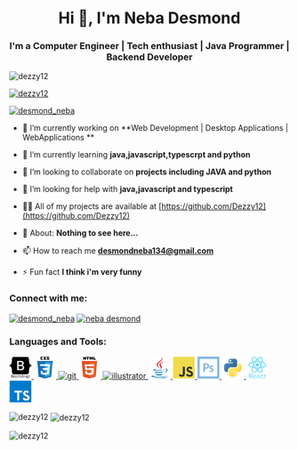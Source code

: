<h1 align="center">Hi 👋, I'm Neba Desmond</h1>
<h3 align="center">I'm a Computer Engineer | Tech enthusiast | Java Programmer | Backend Developer</h3>

<p align="left"> <img src="https://komarev.com/ghpvc/?username=dezzy12&label=Profile%20views&color=0e75b6&style=flat" alt="dezzy12" /> </p>

<p align="left"> <a href="https://github.com/ryo-ma/github-profile-trophy"><img src="https://github-profile-trophy.vercel.app/?username=dezzy12" alt="dezzy12" /></a> </p>

<p align="left"> <a href="https://twitter.com/desmond_neba" target="blank"><img src="https://img.shields.io/twitter/follow/desmond_neba?logo=twitter&style=for-the-badge" alt="desmond_neba" /></a> </p>

- 🔭 I’m currently working on **Web Development | Desktop Applications | WebApplications **

- 🌱 I’m currently learning **java,javascript,typescrpt and python**

- 👯 I’m looking to collaborate on **projects including JAVA and python**

- 🤝 I’m looking for help with **java,javascript and typescript**

- 👨‍💻 All of my projects are available at [https://github.com/Dezzy12](https://github.com/Dezzy12)

- 💬 About: **Nothing to see here...**

- 📫 How to reach me **desmondneba134@gmail.com**

- ⚡ Fun fact **I think i'm very funny**

<h3 align="left">Connect with me:</h3>
<p align="left">
<a href="https://twitter.com/desmond_neba" target="blank"><img align="center" src="https://raw.githubusercontent.com/rahuldkjain/github-profile-readme-generator/master/src/images/icons/Social/twitter.svg" alt="desmond_neba" height="30" width="40" /></a>
<a href="https://linkedin.com/in/neba desmond" target="blank"><img align="center" src="https://raw.githubusercontent.com/rahuldkjain/github-profile-readme-generator/master/src/images/icons/Social/linked-in-alt.svg" alt="neba desmond" height="30" width="40" /></a>
</p>

<h3 align="left">Languages and Tools:</h3>
<p align="left"> <a href="https://getbootstrap.com" target="_blank" rel="noreferrer"> <img src="https://raw.githubusercontent.com/devicons/devicon/master/icons/bootstrap/bootstrap-plain-wordmark.svg" alt="bootstrap" width="40" height="40"/> </a> <a href="https://www.w3schools.com/css/" target="_blank" rel="noreferrer"> <img src="https://raw.githubusercontent.com/devicons/devicon/master/icons/css3/css3-original-wordmark.svg" alt="css3" width="40" height="40"/> </a> <a href="https://git-scm.com/" target="_blank" rel="noreferrer"> <img src="https://www.vectorlogo.zone/logos/git-scm/git-scm-icon.svg" alt="git" width="40" height="40"/> </a> <a href="https://www.w3.org/html/" target="_blank" rel="noreferrer"> <img src="https://raw.githubusercontent.com/devicons/devicon/master/icons/html5/html5-original-wordmark.svg" alt="html5" width="40" height="40"/> </a> <a href="https://www.adobe.com/in/products/illustrator.html" target="_blank" rel="noreferrer"> <img src="https://www.vectorlogo.zone/logos/adobe_illustrator/adobe_illustrator-icon.svg" alt="illustrator" width="40" height="40"/> </a> <a href="https://www.java.com" target="_blank" rel="noreferrer"> <img src="https://raw.githubusercontent.com/devicons/devicon/master/icons/java/java-original.svg" alt="java" width="40" height="40"/> </a> <a href="https://developer.mozilla.org/en-US/docs/Web/JavaScript" target="_blank" rel="noreferrer"> <img src="https://raw.githubusercontent.com/devicons/devicon/master/icons/javascript/javascript-original.svg" alt="javascript" width="40" height="40"/> </a> <a href="https://www.photoshop.com/en" target="_blank" rel="noreferrer"> <img src="https://raw.githubusercontent.com/devicons/devicon/master/icons/photoshop/photoshop-line.svg" alt="photoshop" width="40" height="40"/> </a> <a href="https://www.python.org" target="_blank" rel="noreferrer"> <img src="https://raw.githubusercontent.com/devicons/devicon/master/icons/python/python-original.svg" alt="python" width="40" height="40"/> </a> <a href="https://reactjs.org/" target="_blank" rel="noreferrer"> <img src="https://raw.githubusercontent.com/devicons/devicon/master/icons/react/react-original-wordmark.svg" alt="react" width="40" height="40"/> </a> <a href="https://www.typescriptlang.org/" target="_blank" rel="noreferrer"> <img src="https://raw.githubusercontent.com/devicons/devicon/master/icons/typescript/typescript-original.svg" alt="typescript" width="40" height="40"/> </a> </p>

<p><img align="left" src="https://github-readme-stats.vercel.app/api/top-langs?username=dezzy12&show_icons=true&locale=en&layout=compact" alt="dezzy12" /></p>

<p>&nbsp;<img align="center" src="https://github-readme-stats.vercel.app/api?username=dezzy12&show_icons=true&locale=en" alt="dezzy12" /></p>

<p><img align="center" src="https://github-readme-streak-stats.herokuapp.com/?user=dezzy12&" alt="dezzy12" /></p>

